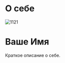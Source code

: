 
# О себе
<html>
  <body>
    <div class="profile">
        <img src="https://app.lottiefiles.com/animation/7f1a3417-d058-435d-b604-c58ef09e5ae8" alt="1121">
        <h1>Ваше Имя</h1>
        <p>Краткое описание о себе.</p>
    </div>
  </body>
</html>
